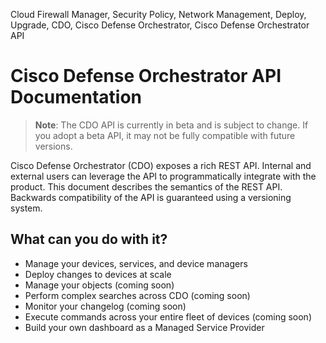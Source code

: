 <seotitle>Cloud Firewall Manager, Security Policy, Network Management, Deploy, Upgrade, CDO, Cisco Defense Orchestrator, Cisco Defense Orchestrator API</seotitle>

# Cisco Defense Orchestrator API Documentation

>**Note**:
The CDO API is currently in beta and is subject to change. If you adopt a beta API, it may not be fully compatible with future versions.


Cisco Defense Orchestrator (CDO) exposes a rich REST API. Internal and external users can leverage the API to programmatically integrate with the product. This document describes the semantics of the REST API. Backwards compatibility of the API is guaranteed using a versioning system.

## What can you do with it?
- Manage your devices, services, and device managers
- Deploy changes to devices at scale
- Manage your objects (coming soon)
- Perform complex searches across CDO (coming soon)
- Monitor your changelog (coming soon)
- Execute commands across your entire fleet of devices (coming soon)
- Build your own dashboard as a Managed Service Provider


